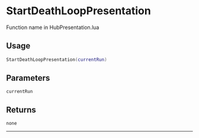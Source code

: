 # StartDeathLoopPresentation
Function name in HubPresentation.lua
## Usage
```lua
StartDeathLoopPresentation(currentRun)
```
## Parameters
`currentRun`
## Returns
`none`

---